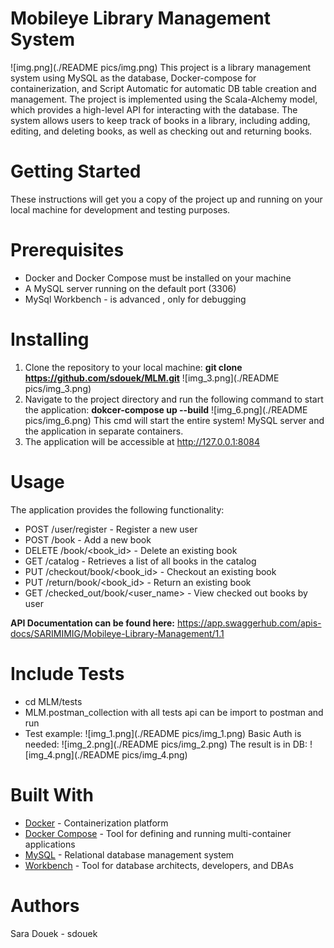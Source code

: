 # Mobileye Library Management System
![img.png](./README pics/img.png)
This project is a library management system using MySQL as the database, Docker-compose for containerization, and Script Automatic for automatic DB table creation and management.
The project is implemented using the Scala-Alchemy model, which provides a high-level API for interacting with the database. 
The system allows users to keep track of books in a library, including adding, editing, and deleting books, as well as checking out and returning books.
# Getting Started
These instructions will get you a copy of the project up and running on your local machine for development and testing purposes.
# Prerequisites
- Docker and Docker Compose must be installed on your machine
- A MySQL server running on the default port (3306)
- MySql Workbench - is advanced , only for debugging
# Installing
1. Clone the repository to your local machine:
**git clone https://github.com/sdouek/MLM.git**
![img_3.png](./README pics/img_3.png)
2. Navigate to the project directory and run the following command to start the application:
**dokcer-compose up --build**
 ![img_6.png](./README pics/img_6.png)
 This cmd will start the entire system!  MySQL server and the application in separate containers.
3. The application will be accessible at http://127.0.0.1:8084
# Usage
The application provides the following functionality:

- POST /user/register - Register a new user
- POST /book - Add a new book
- DELETE /book/<book_id> - Delete an existing book
- GET /catalog - Retrieves a list of all books in the catalog
- PUT /checkout/book/<book_id> - Checkout an existing book
- PUT /return/book/<book_id> - Return an existing book
- GET /checked_out/book/<user_name> - View checked out books by user

**API Documentation can be found here:** 
https://app.swaggerhub.com/apis-docs/SARIMIMIG/Mobileye-Library-Management/1.1

# Include Tests
- cd MLM/tests
- MLM.postman_collection with all tests api can be import to postman and run 
- Test example:
![img_1.png](./README pics/img_1.png)
 Basic Auth is needed: ![img_2.png](./README pics/img_2.png)
 The result is in DB: ![img_4.png](./README pics/img_4.png)

# Built With
- [Docker](https://www.docker.com/) - Containerization platform
- [Docker Compose](https://docs.docker.com/compose/) - Tool for defining and running multi-container applications
- [MySQL](https://www.mysql.com/) - Relational database management system
- [Workbench](https://www.mysql.com/products/workbench/) - Tool for database architects, developers, and DBAs

# Authors
Sara Douek - sdouek
